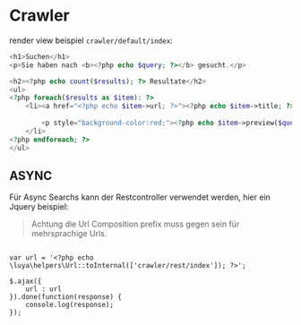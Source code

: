 Crawler
=======

render view beispiel `crawler/default/index`:

```php
<h1>Suchen</h1>
<p>Sie haben nach <b><?php echo $query; ?></b> gesucht.</p>

<h2><?php echo count($results); ?> Resultate</h2>
<ul>
<?php foreach($results as $item): ?>
    <li><a href="<?php echo $item->url; ?>"><?php echo $item->title; ?></a>
    
        <p style="background-color:red;"><?php echo $item->preview($query); ?></p>
    </li>
<?php endforeach; ?>
</ul>
```


ASYNC
-----

Für Async Searchs kann der Restcontroller verwendet werden, hier ein Jquery beispiel:

> Achtung die Url Composition prefix muss gegen sein für mehrsprachige Urls.

```

var url = '<?php echo \luya\helpers\Url::toInternal(['crawler/rest/index']); ?>';

$.ajax({
	url : url 
}).done(function(response) {
	console.log(response);
});

```